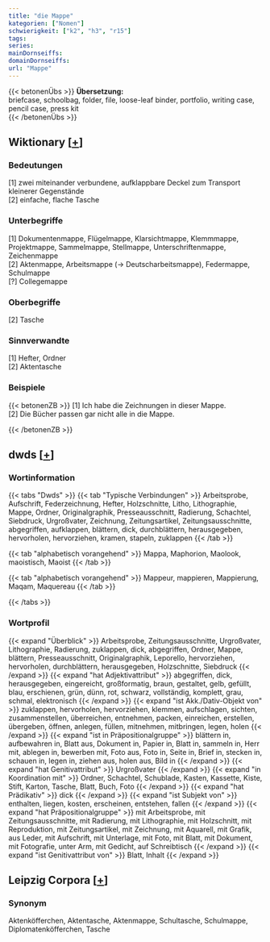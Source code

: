 ```yaml
---
title: "die Mappe"
kategorien: ["Nomen"]
schwierigkeit: ["k2", "h3", "r15"]
tags:
series:
mainDornseiffs:
domainDornseiffs:
url: "Mappe"
---
```


{{< betonenÜbs >}}
**Übersetzung:**  
briefcase, schoolbag, folder, file, loose-leaf binder, portfolio, writing case, pencil case, press kit  
{{< /betonenÜbs >}}

## Wiktionary [[+](https://de.wiktionary.org/wiki/Mappe)]

### Bedeutungen
[1] zwei miteinander verbundene, aufklappbare Deckel zum Transport kleinerer Gegenstände  
[2] einfache, flache Tasche  

### Unterbegriffe
[1] Dokumentenmappe, Flügelmappe, Klarsichtmappe, Klemmmappe, Projektmappe, Sammelmappe, Stellmappe, Unterschriftenmappe, Zeichenmappe  
[2] Aktenmappe, Arbeitsmappe (→ Deutscharbeitsmappe), Federmappe, Schulmappe  
[?] Collegemappe  

### Oberbegriffe
[2] Tasche  

### Sinnverwandte
[1] Hefter, Ordner  
[2] Aktentasche  

### Beispiele
{{< betonenZB >}}
[1] Ich habe die Zeichnungen in dieser Mappe.  
[2] Die Bücher passen gar nicht alle in die Mappe.  

{{< /betonenZB >}}


## dwds [[+](https://www.dwds.de/wb/Mappe)]

### Wortinformation
{{< tabs "Dwds" >}}
{{< tab "Typische Verbindungen" >}}
Arbeitsprobe, Aufschrift, Federzeichnung, Hefter, Holzschnitte, Litho, Lithographie, Mappe, Ordner, Originalgraphik, Presseausschnitt, Radierung, Schachtel, Siebdruck, Urgroßvater, Zeichnung, Zeitungsartikel, Zeitungsausschnitte, abgegriffen, aufklappen, blättern, dick, durchblättern, herausgegeben, hervorholen, hervorziehen, kramen, stapeln, zuklappen
{{< /tab >}}

{{< tab "alphabetisch vorangehend" >}}
Mappa, Maphorion, Maolook, maoistisch, Maoist
{{< /tab >}}

{{< tab "alphabetisch vorangehend" >}}
Mappeur, mappieren, Mappierung, Maqam, Maquereau
{{< /tab >}}

{{< /tabs >}}

### Wortprofil
{{< expand "Überblick" >}} Arbeitsprobe, Zeitungsausschnitte, Urgroßvater, Lithographie, Radierung, zuklappen, dick, abgegriffen, Ordner, Mappe, blättern, Presseausschnitt, Originalgraphik, Leporello, hervorziehen, hervorholen, durchblättern, herausgegeben, Holzschnitte, Siebdruck {{< /expand >}}
{{< expand "hat Adjektivattribut" >}} abgegriffen, dick, herausgegeben, eingereicht, großformatig, braun, gestaltet, gelb, gefüllt, blau, erschienen, grün, dünn, rot, schwarz, vollständig, komplett, grau, schmal, elektronisch {{< /expand >}}
{{< expand "ist Akk./Dativ-Objekt von" >}} zuklappen, hervorholen, hervorziehen, klemmen, aufschlagen, sichten, zusammenstellen, überreichen, entnehmen, packen, einreichen, erstellen, übergeben, öffnen, anlegen, füllen, mitnehmen, mitbringen, legen, holen {{< /expand >}}
{{< expand "ist in Präpositionalgruppe" >}} blättern in, aufbewahren in, Blatt aus, Dokument in, Papier in, Blatt in, sammeln in, Herr mit, ablegen in, bewerben mit, Foto aus, Foto in, Seite in, Brief in, stecken in, schauen in, legen in, ziehen aus, holen aus, Bild in {{< /expand >}}
{{< expand "hat Genitivattribut" >}} Urgroßvater {{< /expand >}}
{{< expand "in Koordination mit" >}} Ordner, Schachtel, Schublade, Kasten, Kassette, Kiste, Stift, Karton, Tasche, Blatt, Buch, Foto {{< /expand >}}
{{< expand "hat Prädikativ" >}} dick {{< /expand >}}
{{< expand "ist Subjekt von" >}} enthalten, liegen, kosten, erscheinen, entstehen, fallen {{< /expand >}}
{{< expand "hat Präpositionalgruppe" >}} mit Arbeitsprobe, mit Zeitungsausschnitte, mit Radierung, mit Lithographie, mit Holzschnitt, mit Reproduktion, mit Zeitungsartikel, mit Zeichnung, mit Aquarell, mit Grafik, aus Leder, mit Aufschrift, mit Unterlage, mit Foto, mit Blatt, mit Dokument, mit Fotografie, unter Arm, mit Gedicht, auf Schreibtisch {{< /expand >}}
{{< expand "ist Genitivattribut von" >}} Blatt, Inhalt {{< /expand >}}

## Leipzig Corpora [[+](https://corpora.uni-leipzig.de/en/res?word=Mappe&corpusId=deu_newscrawl-public_2018)]


### Synonym
Aktenköfferchen, Aktentasche, Aktenmappe, Schultasche, Schulmappe, Diplomatenköfferchen, Tasche

